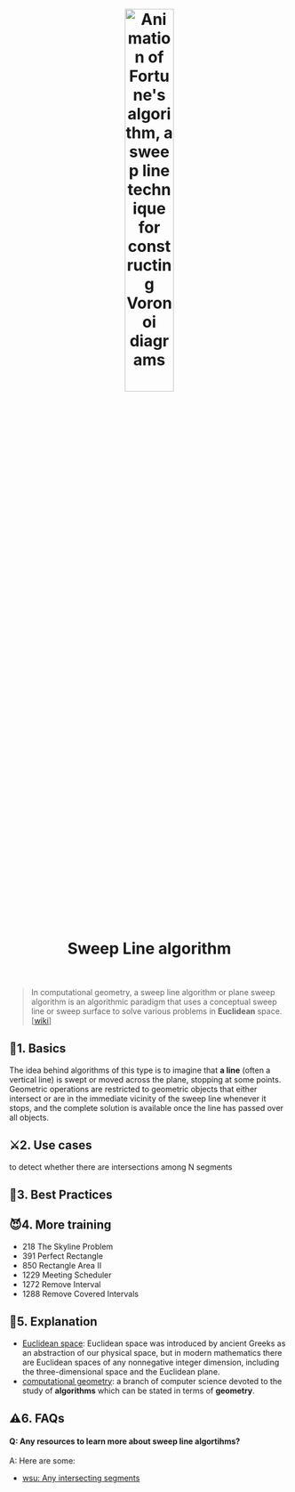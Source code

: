 
<h1 align="center">
<br>
	<a href="https://www.wikiwand.com/en/Sweep_line_algorithm">
  <img src="https://i.imgur.com/6ySsqlQ.gif" alt="Animation of Fortune's algorithm, a sweep line technique for constructing Voronoi diagrams" width=42%">
  </a>
  <br><br>
Sweep Line algorithm
  <br><br>
</h1>

> In computational geometry, a sweep line algorithm or plane sweep algorithm is an algorithmic paradigm that uses a conceptual sweep line or sweep surface to solve various problems in **Euclidean** space. [[wiki](https://www.wikiwand.com/en/Sweep_line_algorithm)]

## 📝1. Basics

The idea behind algorithms of this type is to imagine that **a line** (often a vertical line) is swept or moved across the plane, stopping at some points. Geometric operations are restricted to geometric objects that either intersect or are in the immediate vicinity of the sweep line whenever it stops, and the complete solution is available once the line has passed over all objects.


## ⚔️2. Use cases

 to detect whether there are intersections among N segments


## 🤺3. Best Practices




## 😈4. More training

* 218 The Skyline Problem	 	
* 391 Perfect Rectangle	 	
* 850 Rectangle Area II	 	
* 1229 Meeting Scheduler	
* 1272 Remove Interval
* 1288 Remove Covered Intervals


## 💬5. Explanation 

* [Euclidean space](https://www.wikiwand.com/en/Euclidean_space): Euclidean space was introduced by ancient Greeks as an abstraction of our physical space, but in modern mathematics there are Euclidean spaces of any nonnegative integer dimension, including the three-dimensional space and the Euclidean plane.
* [computational geometry](https://www.wikiwand.com/en/Computational_geometry): a branch of computer science devoted to the study of **algorithms** which can be stated in terms of **geometry**.

## ⚠️6. FAQs 

#### Q: Any resources to learn more about sweep line algortihms?

A: Here are some: 

* [wsu: Any intersecting segments
](https://eecs.wsu.edu/~cook/aa/lectures/l25/node10.html)